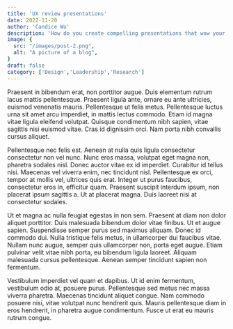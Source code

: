 ```yaml
---
title: 'UX review presentations'
date: 2022-11-20
author: 'Candice Wu'
description: 'How do you create compelling presentations that wow your colleagues and impress your managers?'
image: {
  src: "/images/post-2.png",
  alt: "A picture of a blog",
}
draft: false
category: ['Design','Leadership','Research']
---
```


Praesent in bibendum erat, non porttitor augue. Duis elementum rutrum lacus mattis pellentesque. Praesent ligula ante, ornare eu ante ultricies, euismod venenatis mauris. Pellentesque ut felis metus. Pellentesque luctus urna sit amet arcu imperdiet, in mattis lectus commodo. Etiam id magna vitae ligula eleifend volutpat. Quisque condimentum nibh sapien, vitae sagittis nisi euismod vitae. Cras id dignissim orci. Nam porta nibh convallis cursus aliquet.

Pellentesque nec felis est. Aenean at nulla quis ligula consectetur consectetur non vel nunc. Nunc eros massa, volutpat eget magna non, pharetra sodales nisl. Donec auctor vitae ex id imperdiet. Curabitur id tellus nisi. Maecenas vel viverra enim, nec tincidunt nisl. Pellentesque ex orci, tempor at mollis vel, ultrices quis erat. Integer ut purus faucibus, consectetur eros in, efficitur quam. Praesent suscipit interdum ipsum, non placerat ipsum sagittis a. Ut at placerat magna. Duis laoreet nisi at consectetur sodales.

Ut et magna ac nulla feugiat egestas in non sem. Praesent at diam non dolor aliquet porttitor. Duis malesuada bibendum dolor vitae finibus. Ut et augue sapien. Suspendisse semper purus sed maximus aliquam. Donec id commodo dui. Nulla tristique felis metus, in ullamcorper dui faucibus vitae. Nullam nunc augue, semper quis ullamcorper non, porta eget augue. Etiam pulvinar velit vitae nibh porta, eu bibendum ligula laoreet. Aliquam malesuada cursus pellentesque. Aenean semper tincidunt sapien non fermentum.

Vestibulum imperdiet vel quam et dapibus. Ut id enim fermentum, vestibulum odio at, posuere purus. Pellentesque sed metus nec massa viverra pharetra. Maecenas tincidunt aliquet congue. Nam commodo posuere nisi, vitae volutpat nunc hendrerit quis. Mauris pellentesque diam in eros hendrerit, in pharetra augue condimentum. Fusce ut erat eu mauris rutrum congue.
